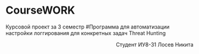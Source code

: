 # CourseWORK
Курсовой проект за 3 семестр
#Программа для автоматизации настройки логгирования для конкретных задач Threat Hunting


<div dir="rtl">Студент ИУ8-31 Лосев Никита</div>
